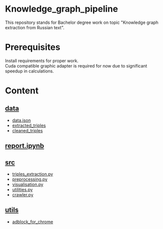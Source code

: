# Knowledge_graph_pipeline
This repository stands for Bachelor degree work on topic "Knowledge graph extraction from Russian text".

# Prerequisites
Install requirements for proper work.  
Cuda compatible graphic adapter is required for now due to significant speedup in calculations.  
# Content
## [data](data)
- [data.json](data/result.json)
- [extracted_triples](data/extracted_triples.txt)
- [cleaned_triples](data/cleaned_triples.txt)
## [report.ipynb](report.ipynb)
## [src](src)
- [triples_extraction.py](src/triples_extraction.py)
- [preprocessing.py](src/preprocessing.py)
- [visualisation.py](src/visualisation.py)
- [utilities.py](src/utilities.py)
- [crawler.py](src/crawler.py)

## [utils](utils)
- [adblock_for_chrome](utils/Crystal-Ad-block.crx)